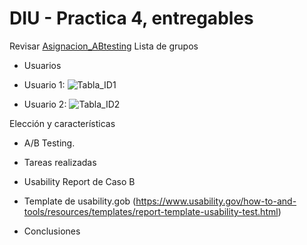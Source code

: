 # DIU - Practica 4, entregables



Revisar [Asignacion_ABtesting](https://github.com/mgea/DIU/blob/master/P4/Asignacion_ABtesting.pdf)
Lista de grupos 

* Usuarios
  
* Usuario 1:
  ![Tabla_ID1](https://github.com/FranRIvas-UGR/DIU/edit/master/P4/Tabla_ID1.png)

* Usuario 2:
  ![Tabla_ID2](https://github.com/FranRIvas-UGR/DIU/edit/master/P4/Tabla_ID2.png)

  

Elección y características

* A/B Testing. 


* Tareas realizadas 


* Usability Report de Caso B
* Template de usability.gob (https://www.usability.gov/how-to-and-tools/resources/templates/report-template-usability-test.html) 

* Conclusiones
